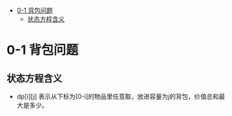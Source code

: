 <!-- GFM-TOC -->
- [0-1 背包问题](#0-1-背包问题)
	- [状态方程含义](#状态方程含义)
<!-- GFM-TOC -->
# 0-1 背包问题
## 状态方程含义
- dp[i][j] 表示从下标为[0-i]的物品里任意取，放进容量为j的背包，价值总和最大是多少。
